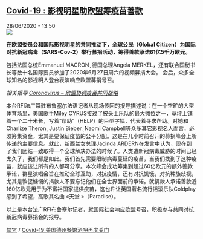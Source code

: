 <!--1593348930000-->
[Covid-19 : 影视明星助欧盟筹疫苗善款](http://www.rfi.fr//cn/%E6%AC%A7%E6%B4%B2/20200628-rfi-%E6%B3%95%E5%B9%BF-%E5%B0%BC%E5%8F%A4%E6%8B%89-coronavirus-%E5%BD%B1%E8%A7%86%E6%98%8E%E6%98%9F%E5%8A%A9%E6%AC%A7%E7%9B%9F%E7%AD%B9%E7%96%AB%E8%8B%97%E5%96%84%E6%AC%BE)
------

<div>28/06/2020 - 13:50</div><img src="https://s.rfi.fr/media/display/3ec58b20-b531-11ea-b215-005056a964fe/w:310/p:16x9/coree-du-sud-seoul-coronavirus_0.jpg"><p><strong>在欧盟委员会和国际影视明星的共同推动下，全球公民（Global Citizen）为国际对抗新冠病毒（SARS-Cov-2）举行募捐活动，筹得善款承诺61亿5千万欧元。</strong></p><div class="t-content__body u-clearfix"><div class="m-interstitial"></div><p>包括法国总统Emmanuel MACRON ̖ 德国总理Angela MERKEL，还有联合国秘书长等数十名国际要员参加了2020年6月27日周六的视频募捐大会。 会后，众多全球知名的影视明人登台表演响应欧盟募捐号召。</p><p><em>相关报导 <a target="_blank" href="http://www.rfi.fr/fr/europe/20200627-sommet-mondial-apporter-fonds-la-lutte-mondiale-contre-la-pandémie">Coronavirus – 欧盟协调疫苗共同战略</a></em></p><p>本台RFI法广常驻布鲁塞尔法语记者从现场传回的报导描述说：在一个空旷的大型体育场里，美国歌手Miley CYRUS接过了披头士乐队的最大摊位之一，草坪上铺着一个二十米长，写着“帮助”（HELP）的巨型字幅，代表着寻求帮助。对她和Charlize Theron ̖ Justin Bieber ̖ Naomi Campbell等众多其它影视名人而言，必须筹集资金，尤其是要保证疫苗的公平分配。这是在几小时前召开的募捐峰会上所传递的主要信息。就此，新西兰女总理Jacinda ARDERN在发言中认为，现在到了我们团结一致取得一个全球解决办法的时候了。人类遭新冠病毒威胁的时间已经太久了，我们都是如此。我们首先需要限制病毒蔓延的疫苗，当我们找到了这种疫苗，就应该让所有的人都可分享。本次峰会成功筹集到超过60亿欧元的额外善款承诺，群星演唱会旨在推动全球互助，对抗疫情，还有对抗饥饿，对抗种族歧视，尤其是敦促慷慨的捐款人不要忘记他们在全世界面前的承诺。就捐款人承诺善款近160亿欧元用于为不富裕国家提供疫苗，这也许让英国著名流行摇滚乐队Coldplay感到了希望，高歌其名曲 «天堂 »（Paradise）。</p><p>以上是本台法广RFI布鲁塞尔记者，就国际社会响应欧盟号召，积极参与共同对抗新冠病毒募捐会的报导。</p><p><a target="_blank" href="http://www.rfi.fr/tw/尼古拉">其它</a> / <a target="_blank" href="http://www.rfi.fr/cn/社会/20200627-rfi-法广-尼古拉-coronavirus-美国德州餐馆酒吧再度关门">Covid-19:美国德州餐馆酒吧再度关门</a></p><div class="o-self-promo o-self-promo--nl o-self-promo--hidden" data-selfpromo-newsletter></div><div class="o-self-promo o-self-promo--app o-self-promo--hidden" data-selfpromo-app></div></div>
